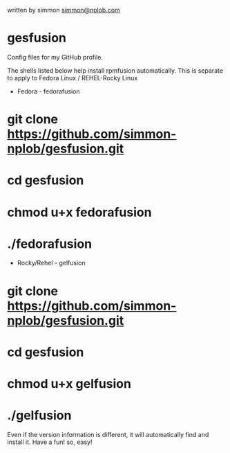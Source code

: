 written by simmon
simmon@nplob.com


# gesfusion
Config files for my GitHub profile.

The shells listed below help install rpmfusion automatically.
This is separate to apply to Fedora Linux / REHEL-Rocky Linux

- Fedora - fedorafusion

# git clone https://github.com/simmon-nplob/gesfusion.git
# cd gesfusion
# chmod u+x fedorafusion
# ./fedorafusion

- Rocky/Rehel - gelfusion

# git clone https://github.com/simmon-nplob/gesfusion.git
# cd gesfusion
# chmod u+x gelfusion
# ./gelfusion

Even if the version information is different, it will automatically find and install it.
Have a fun! so, easy!
